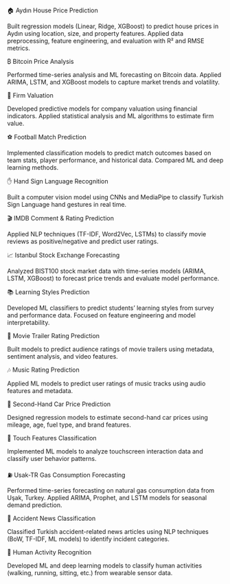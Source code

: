 🏠 Aydın House Price Prediction

Built regression models (Linear, Ridge, XGBoost) to predict house prices in Aydın using location, size, and property features. Applied data preprocessing, feature engineering, and evaluation with R² and RMSE metrics.

₿ Bitcoin Price Analysis

Performed time-series analysis and ML forecasting on Bitcoin data. Applied ARIMA, LSTM, and XGBoost models to capture market trends and volatility.

💼 Firm Valuation

Developed predictive models for company valuation using financial indicators. Applied statistical analysis and ML algorithms to estimate firm value.

⚽ Football Match Prediction

Implemented classification models to predict match outcomes based on team stats, player performance, and historical data. Compared ML and deep learning methods.

✋ Hand Sign Language Recognition

Built a computer vision model using CNNs and MediaPipe to classify Turkish Sign Language hand gestures in real time.

🎬 IMDB Comment & Rating Prediction

Applied NLP techniques (TF-IDF, Word2Vec, LSTMs) to classify movie reviews as positive/negative and predict user ratings.

📈 Istanbul Stock Exchange Forecasting

Analyzed BIST100 stock market data with time-series models (ARIMA, LSTM, XGBoost) to forecast price trends and evaluate model performance.

📚 Learning Styles Prediction

Developed ML classifiers to predict students’ learning styles from survey and performance data. Focused on feature engineering and model interpretability.

🎥 Movie Trailer Rating Prediction

Built models to predict audience ratings of movie trailers using metadata, sentiment analysis, and video features.

🎶 Music Rating Prediction

Applied ML models to predict user ratings of music tracks using audio features and metadata.

🚗 Second-Hand Car Price Prediction

Designed regression models to estimate second-hand car prices using mileage, age, fuel type, and brand features.

📱 Touch Features Classification

Implemented ML models to analyze touchscreen interaction data and classify user behavior patterns.

⛽ Usak-TR Gas Consumption Forecasting

Performed time-series forecasting on natural gas consumption data from Uşak, Turkey. Applied ARIMA, Prophet, and LSTM models for seasonal demand prediction.

📰 Accident News Classification

Classified Turkish accident-related news articles using NLP techniques (BoW, TF-IDF, ML models) to identify incident categories.

🏃 Human Activity Recognition

Developed ML and deep learning models to classify human activities (walking, running, sitting, etc.) from wearable sensor data.
